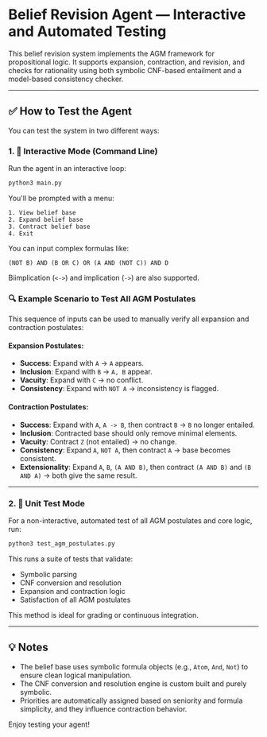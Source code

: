


# Belief Revision Agent — Interactive and Automated Testing

This belief revision system implements the AGM framework for propositional logic. It supports expansion, contraction, and revision, and checks for rationality using both symbolic CNF-based entailment and a model-based consistency checker.

---

## ✅ How to Test the Agent

You can test the system in two different ways:

### 1. 🔁 Interactive Mode (Command Line)
Run the agent in an interactive loop:

```bash
python3 main.py
```

You'll be prompted with a menu:

```
1. View belief base
2. Expand belief base
3. Contract belief base
4. Exit
```

You can input complex formulas like:

```
(NOT B) AND (B OR C) OR (A AND (NOT C)) AND D
```

Biimplication (`<->`) and implication (`->`) are also supported.

### 🔍 Example Scenario to Test All AGM Postulates

This sequence of inputs can be used to manually verify all expansion and contraction postulates:

#### Expansion Postulates:
- **Success**: Expand with `A` → `A` appears.
- **Inclusion**: Expand with `B` → `A, B` appear.
- **Vacuity**: Expand with `C` → no conflict.
- **Consistency**: Expand with `NOT A` → inconsistency is flagged.

#### Contraction Postulates:
- **Success**: Expand with `A`, `A -> B`, then contract `B` → `B` no longer entailed.
- **Inclusion**: Contracted base should only remove minimal elements.
- **Vacuity**: Contract `Z` (not entailed) → no change.
- **Consistency**: Expand `A`, `NOT A`, then contract `A` → base becomes consistent.
- **Extensionality**: Expand `A`, `B`, `(A AND B)`, then contract `(A AND B)` and `(B AND A)` → both give the same result.

---

### 2. 🧪 Unit Test Mode

For a non-interactive, automated test of all AGM postulates and core logic, run:

```bash
python3 test_agm_postulates.py
```

This runs a suite of tests that validate:
- Symbolic parsing
- CNF conversion and resolution
- Expansion and contraction logic
- Satisfaction of all AGM postulates

This method is ideal for grading or continuous integration.

---

## 💡 Notes

- The belief base uses symbolic formula objects (e.g., `Atom`, `And`, `Not`) to ensure clean logical manipulation.
- The CNF conversion and resolution engine is custom built and purely symbolic.
- Priorities are automatically assigned based on seniority and formula simplicity, and they influence contraction behavior.

Enjoy testing your agent!